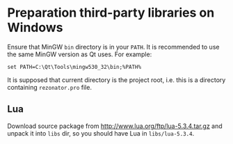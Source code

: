 # Preparation third-party libraries on Windows

Ensure that MinGW `bin` directory is in your `PATH`. It is recommended to use the same MinGW version as Qt uses. For example:
```
set PATH=C:\Qt\Tools\mingw530_32\bin;%PATH%
```

It is supposed that current directory is the project root, i.e. this is a directory containing `rezonator.pro` file.

## Lua

Download source package from http://www.lua.org/ftp/lua-5.3.4.tar.gz and unpack it into `libs` dir, so you should have Lua in `libs/lua-5.3.4`.
